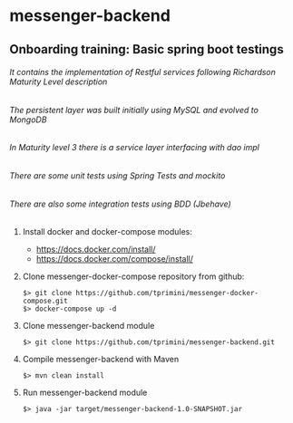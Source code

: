 # messenger-backend
## Onboarding training: Basic spring boot testings
###### It contains the implementation of Restful services following Richardson Maturity Level description
###### The persistent layer was built initially using MySQL and evolved to MongoDB
###### In Maturity level 3 there is a service layer interfacing with dao impl
###### There are some unit tests using Spring Tests and mockito
###### There are also some integration tests using BDD (Jbehave)
 

1. Install docker and docker-compose modules:
   * https://docs.docker.com/install/
   * https://docs.docker.com/compose/install/
   
2. Clone messenger-docker-compose repository from github:
   ```
   $> git clone https://github.com/tprimini/messenger-docker-compose.git
   $> docker-compose up -d
   ```
   
3. Clone messenger-backend module
    ```
   $> git clone https://github.com/tprimini/messenger-backend.git
   ```
   
4. Compile messenger-backend with Maven
    ```
   $> mvn clean install
   ```
   
5. Run messenger-backend module
    ```
   $> java -jar target/messenger-backend-1.0-SNAPSHOT.jar
   ```
   